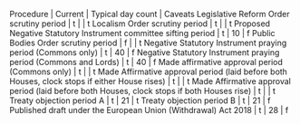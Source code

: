 Procedure | Current | Typical day count | Caveats
Legislative Reform Order scrutiny period | t	| | t
Localism Order scrutiny period | t	| | t
Proposed Negative Statutory Instrument committee sifting period | t | 10 | f
Public Bodies Order scrutiny period	| f	| |  t
Negative Statutory Instrument praying period (Commons only)	| t | 40 | f
Negative Statutory Instrument praying period (Commons and Lords) | t	| 40 | f
Made affirmative approval period (Commons only) | t | | t
Made Affirmative approval period (laid before both Houses, clock stops if either House rises)	| t	| | t
Made Affirmative approval period (laid before both Houses, clock stops if both Houses rise)   | t | | t
Treaty objection period A                                                                     | t | 21 | t
Treaty objection period B                                                                     | t | 21 | f
Published draft under the European Union (Withdrawal) Act 2018                                | t | 28 | f
